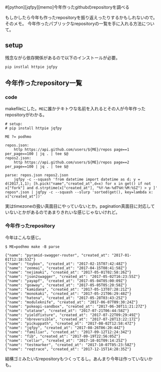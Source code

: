 #[python][jqfpy][memo]今年作ったgithubのrepositoryを調べる

もしかしたら今年も作ったrepositoryを振り返えったりするかもしれないので。そのメモ。
今年作ったパブリックなrepositoryの一覧を手に入れる方法について。

## setup

残念ながら依存関係があるので以下のインストールが必要。

```
pip instlal httpie jqfpy
```


## 今年作ったrepository一覧

### code

makefileにした。`ME`に誰かテキトウな名前を入れるとその人が今年作ったrepositoryがわかる。

```make
# setup:
# pip install httpie jqfpy

ME ?= podhmo

repos.json:
	http https://api.github.com/users/${ME}/repos page==1 per_page==100 | jq . | tee $@
repos2.json:
	http https://api.github.com/users/${ME}/repos page==2 per_page==100 | jq . | tee $@

parse: repos.json repos2.json
	jqfpy -c --squash 'from datetime import datetime as d; y = d(2017,1,1); [h.pick("name","created_at",d=x) for x in get() if not x["fork"] and d.strptime(x["created_at"], "%Y-%m-%dT%H:%M:%SZ") > y ]' repos*.json | jqfpy -c --squash --slurp 'sorted(get(), key=lambda x: x["created_at"])'
```

実はtimezoneの扱い真面目にやっていないとか。pagination真面目に対応していないとかがあるのであまりきれいな感じじゃないけれど。

### 今年作ったrepository

今年はこんな感じ。

```shell
$ ME=podhmo make -B parse

{"name": "pyramid-swagger-router", "created_at": "2017-01-01T12:18:53Z"}
{"name": "toybox", "created_at": "2017-02-15T07:42:48Z"}
{"name": "zenmai", "created_at": "2017-04-15T08:41:58Z"}
{"name": "nejimaki", "created_at": "2017-05-01T02:58:26Z"}
{"name": "json2swagger", "created_at": "2017-05-02T16:23:55Z"}
{"name": "yayapf", "created_at": "2017-05-04T05:00:09Z"}
{"name": "goaway", "created_at": "2017-05-05T05:20:58Z"}
{"name": "kamidana", "created_at": "2017-05-13T07:28:21Z"}
{"name": "monokaki", "created_at": "2017-05-21T06:29:48Z"}
{"name": "hatena", "created_at": "2017-05-28T03:43:25Z"}
{"name": "moduleknife", "created_at": "2017-06-07T09:30:24Z"}
{"name": "pokeapi-sandbox", "created_at": "2017-06-30T11:21:27Z"}
{"name": "utatane", "created_at": "2017-07-21T06:44:58Z"}
{"name": "yieldfixture", "created_at": "2017-07-22T09:29:49Z"}
{"name": "nbreversible", "created_at": "2017-07-28T13:22:17Z"}
{"name": "pickuppath", "created_at": "2017-08-02T12:58:47Z"}
{"name": "jqfpy", "created_at": "2017-08-26T06:20:44Z"}
{"name": "familiar", "created_at": "2017-09-12T12:24:34Z"}
{"name": "fib", "created_at": "2017-09-19T22:56:05Z"}
{"name": "cellar", "created_at": "2017-10-01T09:14:25Z"}
{"name": "testmarker", "created_at": "2017-10-07T05:23:58Z"}
{"name": "reqtrace", "created_at": "2017-12-15T14:28:35Z"}
```

結構ゴミみたいなrepositoryもつくってるし。あんまり今年は作っていないかも。
